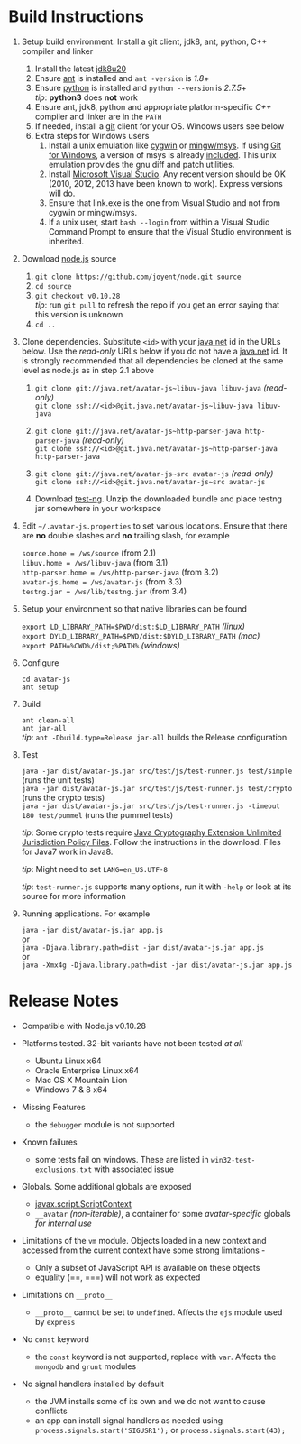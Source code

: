 Build Instructions
==================

1. Setup build environment. Install a git client, jdk8, ant, python, C++ compiler and linker

   1. Install the latest [jdk8u20](http://jdk8.java.net/download.html)
   2. Ensure [ant](http://ant.apache.org/) is installed and `ant -version` is _1.8_+
   3. Ensure [python](http://python.org/) is installed and `python --version` is _2.7.5_+ <br/>
      _tip_: __python3__ does __not__ work
   4. Ensure ant, jdk8, python and appropriate platform-specific _C++_ compiler and linker are in the `PATH`
   5. If needed, install a [git](http://git-scm.com/) client for your OS. Windows users see below
   6. Extra steps for Windows users
      1. Install a unix emulation like [cygwin](http://cygwin.com/) or
         [mingw/msys](http://mingw.org/). If using [Git for Windows](http://msysgit.github.io/),
         a version of msys is already [included](https://github.com/msysgit/msysgit/wiki/Frequently-Asked-Questions).
         This unix emulation provides the gnu diff and patch utilities.
      2. Install [Microsoft Visual Studio](http://www.visualstudio.com/en-us).
         Any recent version should be OK (2010, 2012, 2013 have been known to work).
         Express versions will do.
      3. Ensure that link.exe is the one from Visual Studio and not from cygwin or mingw/msys.
      4. If a unix user, start `bash --login` from within a Visual Studio Command Prompt to
         ensure that the Visual Studio environment is inherited.

2. Download [node.js](http://nodejs.org/) source

   1. `git clone https://github.com/joyent/node.git source`
   2. `cd source`
   3. `git checkout v0.10.28` <br/>
      _tip_: run `git pull` to refresh the repo if you get an error saying that this version is unknown
   4. `cd ..`

3. Clone dependencies. Substitute `<id>` with your [java.net](https://home.java.net/)
   id in the URLs below. Use the _read-only_ URLs below if you do not have a
   [java.net](https://home.java.net/) id.
   It is strongly recommended that all dependencies be cloned at the same level as
   node.js as in step 2.1 above

   1. `git clone git://java.net/avatar-js~libuv-java libuv-java` _(read-only)_ <br/>
      `git clone ssh://<id>@git.java.net/avatar-js~libuv-java libuv-java`

   2. `git clone git://java.net/avatar-js~http-parser-java http-parser-java` _(read-only)_ <br/>
      `git clone ssh://<id>@git.java.net/avatar-js~http-parser-java http-parser-java`

   3. `git clone git://java.net/avatar-js~src avatar-js` _(read-only)_ <br/>
      `git clone ssh://<id>@git.java.net/avatar-js~src avatar-js`

   4. Download [test-ng](http://testng.org/doc/download.html).
      Unzip the downloaded bundle and place testng jar somewhere in your workspace

4. Edit `~/.avatar-js.properties` to set various locations.
   Ensure that there are __no__ double slashes and __no__ trailing slash, for example

   `source.home = /ws/source` (from 2.1) <br/>
   `libuv.home = /ws/libuv-java` (from 3.1) <br/>
   `http-parser.home = /ws/http-parser-java` (from 3.2) <br/>
   `avatar-js.home = /ws/avatar-js` (from 3.3) <br/>
   `testng.jar = /ws/lib/testng.jar` (from 3.4) <br/>

5. Setup your environment so that native libraries can be found

   `export LD_LIBRARY_PATH=$PWD/dist:$LD_LIBRARY_PATH` _(linux)_ <br/>
   `export DYLD_LIBRARY_PATH=$PWD/dist:$DYLD_LIBRARY_PATH` _(mac)_ <br/>
   `export PATH=%CWD%/dist;%PATH%` _(windows)_ <br/>

6. Configure

   `cd avatar-js` <br/>
   `ant setup`

7. Build

   `ant clean-all` <br/>
   `ant jar-all` <br/>
   _tip_: `ant -Dbuild.type=Release jar-all` builds the Release configuration

8. Test

   `java -jar dist/avatar-js.jar src/test/js/test-runner.js test/simple` (runs the unit tests) <br/>
   `java -jar dist/avatar-js.jar src/test/js/test-runner.js test/crypto` (runs the crypto tests) <br/>
   `java -jar dist/avatar-js.jar src/test/js/test-runner.js -timeout 180 test/pummel` (runs the pummel tests) <br/>

   _tip_: Some crypto tests require
      [Java Cryptography Extension Unlimited Jurisdiction Policy Files](http://www.oracle.com/technetwork/java/javase/downloads/index.html).
      Follow the instructions in the download. Files for Java7 work in Java8.

   _tip_: Might need to set `LANG=en_US.UTF-8`

   _tip_: `test-runner.js` supports many options, run it with `-help` or look at its source for more information

9. Running applications. For example

   `java -jar dist/avatar-js.jar app.js` <br/>
   or <br/>
   `java -Djava.library.path=dist -jar dist/avatar-js.jar app.js` <br/>
   or <br/>
   `java -Xmx4g -Djava.library.path=dist -jar dist/avatar-js.jar app.js` <br/>

Release Notes
=============

+ Compatible with Node.js v0.10.28

+ Platforms tested. 32-bit variants have not been tested _at all_
  + Ubuntu Linux x64
  + Oracle Enterprise Linux x64
  + Mac OS X Mountain Lion
  + Windows 7 & 8 x64

+ Missing Features
  + the `debugger` module is not supported

+ Known failures
  + some tests fail on windows. These are listed in `win32-test-exclusions.txt` with associated issue

+ Globals. Some additional globals are exposed
  + [javax.script.ScriptContext](http://download.java.net/jdk8/docs/api/javax/script/ScriptContext.html)
  + `__avatar` _(non-iterable)_, a container for some _avatar-specific_ globals _for internal use_

+ Limitations of the `vm` module. Objects loaded in a new context and accessed
  from the current context have some strong limitations -
  + Only a subset of JavaScript API is available on these objects
  + equality (==, ===) will not work as expected

+ Limitations on `__proto__`
   + `__proto__` cannot be set to `undefined`. Affects the `ejs` module used by `express`

+ No `const` keyword
   + the `const` keyword is not supported, replace with `var`. Affects the `mongodb` and `grunt` modules

+ No signal handlers installed by default
   + the JVM installs some of its own and we do not want to cause conflicts
   + an app can install signal handlers as needed using
      `process.signals.start('SIGUSR1');`
   or
      `process.signals.start(43);`


